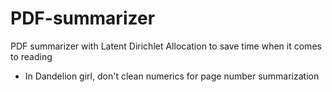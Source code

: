 # PDF-summarizer
PDF summarizer with Latent Dirichlet Allocation to save time when it comes to reading 

- In Dandelion girl, don't clean numerics for page number summarization 
